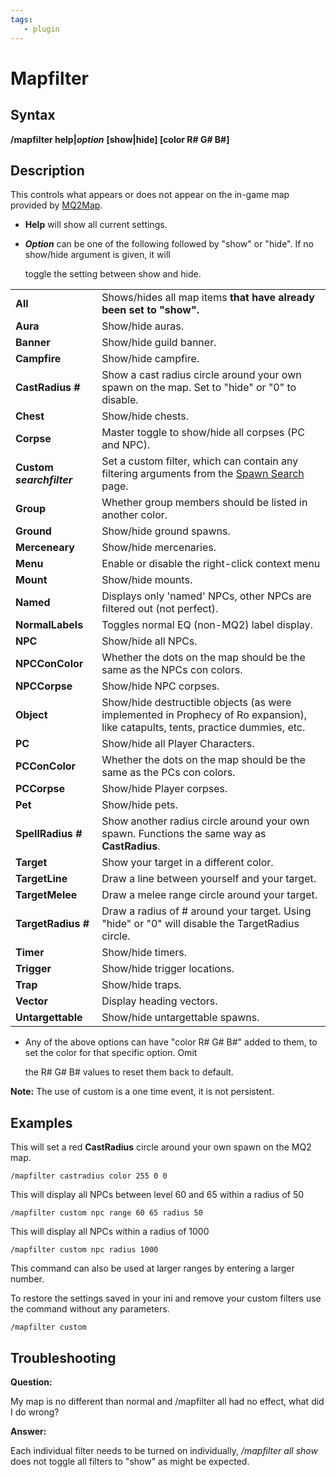 ```yaml
---
tags:
   - plugin
---
```

# Mapfilter

## Syntax

**/mapfilter help\|**_**option**_ **\[show\|hide\] \[color R\# G\# B\#\]**

## Description

This controls what appears or does not appear on the in-game map provided by [MQ2Map](./).

* **Help** will show all current settings.
* _**Option**_ can be one of the following followed by "show" or "hide". If no show/hide argument is given, it will

  toggle the setting between show and hide.

|  |  |
| :--- | :--- |
| **All** | Shows/hides all map items **that have already been set to "show".** |
| **Aura** | Show/hide auras. |
| **Banner** | Show/hide guild banner. |
| **Campfire** | Show/hide campfire. |
| **CastRadius \#** | Show a cast radius circle around your own spawn on the map. Set to "hide" or "0" to disable. |
| **Chest** | Show/hide chests. |
| **Corpse** | Master toggle to show/hide all corpses \(PC and NPC\). |
| **Custom** _**searchfilter**_ | Set a custom filter, which can contain any filtering arguments from the [Spawn Search](../../../reference/general/spawn-search.md) page. |
| **Group** | Whether group members should be listed in another color. |
| **Ground** | Show/hide ground spawns. |
| **Merceneary** | Show/hide mercenaries. |
| **Menu** | Enable or disable the right-click context menu |
| **Mount** | Show/hide mounts. |
| **Named** | Displays only 'named' NPCs, other NPCs are filtered out \(not perfect\). |
| **NormalLabels** | Toggles normal EQ \(non-MQ2\) label display. |
| **NPC** | Show/hide all NPCs. |
| **NPCConColor** | Whether the dots on the map should be the same as the NPCs con colors. |
| **NPCCorpse** | Show/hide NPC corpses. |
| **Object** | Show/hide destructible objects \(as were implemented in Prophecy of Ro expansion\), like catapults, tents, practice dummies, etc. |
| **PC** | Show/hide all Player Characters. |
| **PCConColor** | Whether the dots on the map should be the same as the PCs con colors. |
| **PCCorpse** | Show/hide Player corpses. |
| **Pet** | Show/hide pets. |
| **SpellRadius \#** | Show another radius circle around your own spawn. Functions the same way as **CastRadius**. |
| **Target** | Show your target in a different color. |
| **TargetLine** | Draw a line between yourself and your target. |
| **TargetMelee** | Draw a melee range circle around your target. |
| **TargetRadius \#** | Draw a radius of \# around your target. Using "hide" or "0" will disable the TargetRadius circle. |
| **Timer** | Show/hide timers. |
| **Trigger** | Show/hide trigger locations. |
| **Trap** | Show/hide traps. |
| **Vector** | Display heading vectors. |
| **Untargettable** | Show/hide untargettable spawns. |

* Any of the above options can have "color R\# G\# B\#" added to them, to set the color for that specific option. Omit

  the R\# G\# B\# values to reset them back to default.

**Note:** The use of custom is a one time event, it is not persistent.

## Examples

This will set a red **CastRadius** circle around your own spawn on the MQ2 map.

`/mapfilter castradius color 255 0 0`

This will display all NPCs between level 60 and 65 within a radius of 50

`/mapfilter custom npc range 60 65 radius 50`

This will display all NPCs within a radius of 1000

`/mapfilter custom npc radius 1000`

This command can also be used at larger ranges by entering a larger number.

To restore the settings saved in your ini and remove your custom filters use the command without any parameters.

`/mapfilter custom`

## Troubleshooting

**Question:**

My map is no different than normal and /mapfilter all had no effect, what did I do wrong?

**Answer:**

Each individual filter needs to be turned on individually, _/mapfilter all show_ does not toggle all filters to "show" as might be expected.
